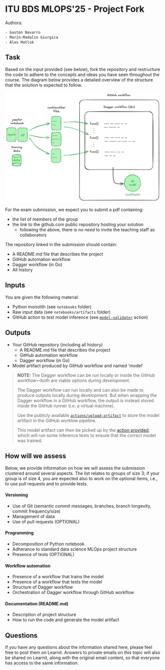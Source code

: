 # ITU BDS MLOPS'25 - Project Fork

Authors:

    - Gaston Navarro
    - Marin-Madalin Giurgica
    - Alex Matlok
    
## Task

Based on the input provided (see below), fork the repository and restructure the code to adhere to the concepts and ideas you have seen throughout the course.  The diagram below provides a detailed overview of the structure that the solution is expected to follow.   

![Project architecture](./docs/project-architecture.png)

For the exam submission, we expect you to submit a pdf containing:
- the list of members of the group
- the link to the github.com public repository hosting your solution
  - following the above, there is *no need* to invite the teaching staff as collaborators

The repository linked in the submission should contain:

- A README.md file that describes the project
- GitHub automation workflow
- Dagger workflow (in Go)
- All history


## Inputs

You are given the following material:
- Python monolith (see `notebooks` folder)
- Raw input data (see `notebooks/artifacts` folder)
- GitHub action to test model inference (see [`model-validator`](https://github.com/lasselundstenjensen/itu-sdse-project-model-validator) action)

## Outputs

- Your GitHub repository (including all history)
  - A README.md file that describes the project
  - GitHub automation workflow
  - Dagger workflow (in Go)
- Model artifact produced by GitHub workflow and named 'model'

> **NOTE:**
> The Dagger workflow can be run locally or inside the GitHub workflow—both are viable options during development.
>
> The Dagger workflow can run locally and can also be made to produce outputs locally during development. But when wrapping the Dagger workflow in a GitHub workflow, the output is instead stored inside the GitHub runner (i.e. a virtual machine).
>
> Use the publicly available [`actions/upload-artifact`](https://github.com/actions/upload-artifact) to store the model artifact in the GitHub worklow pipeline.
>
> This model artifact can then be picked up by the [action provided](https://github.com/lasselundstenjensen/itu-sdse-project-model-validator), which will run some inference tests to ensure that the correct model was trained.


## How will we assess

Below, we provide information on how we will assess the submission clustered around several aspects.  The list relates to groups of size 3; if your group is of size 4, you are expected also to work on the optional items, i.e., to use pull requests and to provide tests.

#### Versioning

- Use of Git (semantic commit messages, branches, branch longevity, commit frequency/size)
- Management of data
- Use of pull requests (OPTIONAL)

#### Programming

- Decomposition of Python notebook
- Adherance to standard data science MLOps project structure
- Presence of tests (OPTIONAL)

#### Workflow automation

- Presence of a workflow that trains the model
- Presence of a workflow that tests the model
- Structure of Dagger workflow
- Orchestration of Dagger workflow through GitHub workflow

#### Documentation (README.md)

- Description of project structure
- How to run the code and generate the model artifact


## Questions

If you have any questions about the information shared here, please feel free to post them on Learnit. Answers to private emails on this topic will also be shared on Learnit, along with the original email content, so that everyone has access to the same information.
